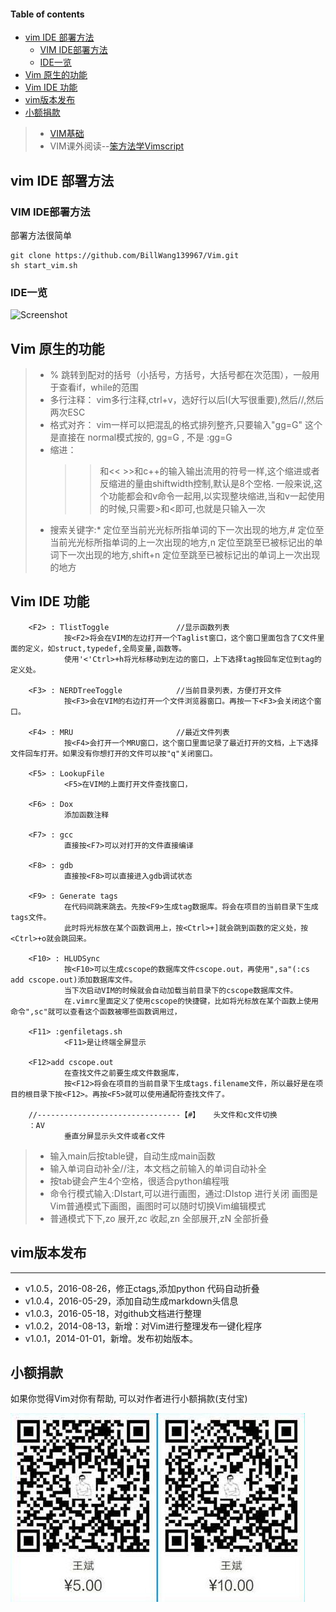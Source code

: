 #### Table of contents
- [vim IDE 部署方法](#vim-ide-)
    - [VIM IDE部署方法](#vim-ide)
    - [IDE一览](#ide)
- [Vim 原生的功能](#vim-)
- [Vim IDE 功能](#vim-ide-)
- [vim版本发布](#vim)
- [小额捐款](#)

> * [VIM基础](doc/vim.md)
> * VIM课外阅读--[笨方法学Vimscript](http://learnvimscriptthehardway.onefloweroneworld.com/)

## vim IDE 部署方法

### VIM IDE部署方法

部署方法很简单

```
git clone https://github.com/BillWang139967/Vim.git
sh start_vim.sh
```
### IDE一览

![Screenshot](https://github.com/BillWang139967/Vim/raw/master/images/vim.jpg)

## Vim 原生的功能

> * % 跳转到配对的括号（小括号，方括号，大括号都在次范围），一般用于查看if，while的范围
> * 多行注释：
>      vim多行注释,ctrl+v，选好行以后I(大写很重要),然后//,然后两次ESC
> * 格式对齐：
>      vim一样可以把混乱的格式排列整齐,只要输入"gg=G"
>      这个是直接在 normal模式按的, gg=G , 不是 :gg=G
> * 缩进：
>      >>和<< >>和c++的输入输出流用的符号一样,这个缩进或者反缩进的量由shiftwidth控制,默认是8个空格.
>      一般来说,这个功能都会和v命令一起用,以实现整块缩进,当和v一起使用的时候,只需要>和<即可,也就是只输入一次
> * 搜索关键字:* 定位至当前光光标所指单词的下一次出现的地方,# 定位至当前光光标所指单词的上一次出现的地方,n 定位至跳至已被标记出的单词下一次出现的地方,shift+n 定位至跳至已被标记出的单词上一次出现的地方

## Vim IDE 功能

```
    <F2> : TlistToggle               //显示函数列表
            按<F2>将会在VIM的左边打开一个Taglist窗口，这个窗口里面包含了C文件里面的定义，如struct,typedef,全局变量,函数等。
            使用'<'Ctrl>+h将光标移动到左边的窗口，上下选择tag按回车定位到tag的定义处。

    <F3> : NERDTreeToggle            //当前目录列表，方便打开文件
            按<F3>会在VIM的右边打开一个文件浏览器窗口。再按一下<F3>会关闭这个窗口。

    <F4> : MRU			             //最近文件列表
            按<F4>会打开一个MRU窗口，这个窗口里面记录了最近打开的文档，上下选择文件回车打开。如果没有你想打开的文件可以按"q"关闭窗口。

    <F5> : LookupFile
            <F5>在VIM的上面打开文件查找窗口，

    <F6> : Dox
            添加函数注释

    <F7> : gcc
            直接按<F7>可以对打开的文件直接编译

    <F8> : gdb
            直接按<F8>可以直接进入gdb调试状态

    <F9> : Generate tags
            在代码间跳来跳去。先按<F9>生成tag数据库。将会在项目的当前目录下生成tags文件。
            此时将光标放在某个函数调用上，按<Ctrl>+]就会跳到函数的定义处，按<Ctrl>+o就会跳回来。

    <F10> : HLUDSync
            按<F10>可以生成cscope的数据库文件cscope.out，再使用",sa"(:cs add cscope.out)添加数据库文件。
            当下次启动VIM的时候就会自动加载当前目录下的cscope数据库文件。
            在.vimrc里面定义了使用cscope的快捷键，比如将光标放在某个函数上使用命令",sc"就可以查看这个函数被哪些函数调用过，

    <F11> :genfiletags.sh
            <F11>是让终端全屏显示

    <F12>add cscope.out
            在查找文件之前要生成文件数据库，
            按<F12>将会在项目的当前目录下生成tags.filename文件，所以最好是在项目的根目录下按<F12>。再按<F5>就可以使用通配符查找文件了。
            
    //--------------------------------【#】	头文件和c文件切换
    ：AV
            垂直分屏显示头文件或者c文件

```

> * 输入main后按table键，自动生成main函数
> * 输入单词自动补全//注，本文档之前输入的单词自动补全
> * 按tab键会产生4个空格，很适合python编程哦
> * 命令行模式输入:DIstart,可以进行画图，通过:DIstop 进行关闭
>  画图是Vim普通模式下画图，画图时可以随时切换Vim编辑模式
> * 普通模式下下,zo 展开,zc 收起,zn 全部展开,zN 全部折叠

## vim版本发布 
----
* v1.0.5，2016-08-26，修正ctags,添加python 代码自动折叠
* v1.0.4，2016-05-29，添加自动生成markdown头信息
* v1.0.3，2016-05-18，对github文档进行整理
* v1.0.2，2014-08-13，新增：对Vim进行整理发布一键化程序 
* v1.0.1，2014-01-01，新增。发布初始版本。


## 小额捐款

如果你觉得Vim对你有帮助, 可以对作者进行小额捐款(支付宝)

![Screenshot](images/5.jpg)






